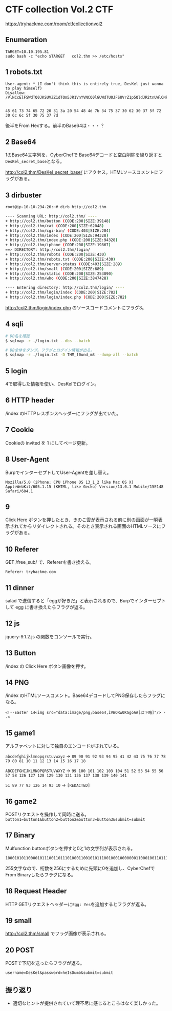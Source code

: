 # CTF collection Vol.2 CTF

https://tryhackme.com/room/ctfcollectionvol2

## Enumeration

```shell
TARGET=10.10.195.81
sudo bash -c "echo $TARGET   col2.thm >> /etc/hosts"
```

## 1 robots.txt

```
User-agent: * (I don't think this is entirely true, DesKel just wanna to play himself)
Disallow: /VlNCcElFSWdTQ0JKSUVZZ1dTQm5JR1VnYVNCQ0lGUWdTU0JFSUVrZ1p5QldJR2tnUWlCNklFa2dSaUJuSUdjZ1RTQjVJRUlnVHlCSklFY2dkeUJuSUZjZ1V5QkJJSG9nU1NCRklHOGdaeUJpSUVNZ1FpQnJJRWtnUlNCWklHY2dUeUJUSUVJZ2NDQkpJRVlnYXlCbklGY2dReUJDSUU4Z1NTQkhJSGNnUFElM0QlM0Q=


45 61 73 74 65 72 20 31 3a 20 54 48 4d 7b 34 75 37 30 62 30 37 5f 72 30 6c 6c 5f 30 75 37 7d
```

後半をFrom Hexする。前半のBase64は・・・？

## 2 Base64

1のBase64文字列を、CyberChefで Base64デコードと空白削除を繰り返すと`DesKel_secret_base`となる。

http://col2.thm/DesKel_secret_base/ にアクセス。HTMLソースコメントにフラグがある。

## 3 dirbuster

```sh
root@ip-10-10-234-26:~# dirb http://col2.thm                                            

---- Scanning URL: http://col2.thm/ ----
+ http://col2.thm/button (CODE:200|SIZE:39148)                                   
+ http://col2.thm/cat (CODE:200|SIZE:62048)                                      
+ http://col2.thm/cgi-bin/ (CODE:403|SIZE:284)                                   
+ http://col2.thm/index (CODE:200|SIZE:94328)                                    
+ http://col2.thm/index.php (CODE:200|SIZE:94328)                                
+ http://col2.thm/iphone (CODE:200|SIZE:19867)                                   
==> DIRECTORY: http://col2.thm/login/                                            
+ http://col2.thm/robots (CODE:200|SIZE:430)                                     
+ http://col2.thm/robots.txt (CODE:200|SIZE:430)                                 
+ http://col2.thm/server-status (CODE:403|SIZE:289)                              
+ http://col2.thm/small (CODE:200|SIZE:689)                                      
+ http://col2.thm/static (CODE:200|SIZE:253890)                                  
+ http://col2.thm/who (CODE:200|SIZE:3847428)                                    

---- Entering directory: http://col2.thm/login/ ----
+ http://col2.thm/login/index (CODE:200|SIZE:782)                                
+ http://col2.thm/login/index.php (CODE:200|SIZE:782) 
```

http://col2.thm/login/index.php のソースコードコメントにフラグ3。

## 4 sqli

```sh
# DB名を確認
$ sqlmap -r ./login.txt --dbs --batch

# DB全体をダンプ。フラグとログイン情報が出る。
$ sqlmap -r ./login.txt -D THM_f0und_m3 --dump-all --batch
```

## 5 login

4で取得した情報を使い、DesKelでログイン。

## 6 HTTP header

/index のHTTPレスポンスヘッダーにフラグが出ていた。

## 7 Cookie

Cookieの invited を 1 にしてページ更新。

## 8 User-Agent

BurpでインターセプトしてUser-Agentを差し替え。

`Mozilla/5.0 (iPhone; CPU iPhone OS 13_1_2 like Mac OS X) AppleWebKit/605.1.15 (KHTML, like Gecko) Version/13.0.1 Mobile/15E148 Safari/604.1`

## 9

Click Here ボタンを押したとき、きのこ雲が表示される前に別の画面が一瞬表示されてからリダイレクトされる。そのとき表示される画面のHTMLソースにフラグがある。

## 10 Referer

GET /free_sub/ で、Refererを書き換える。

```
Referer: tryhackme.com
```

## 11 dinner

salad で送信すると「eggが好きだ」と表示されるので、Burpでインターセプトして egg に書き換えたらフラグが返る。

## 12 js

jquery-9.1.2.js の関数をコンソールで実行。

## 13 Button

/index の Click Here ボタン画像を押す。

## 14 PNG

/index のHTMLソースコメント。Base64デコードしてPNG保存したらフラグになる。

```
<!--Easter 14<img src="data:image/png;base64,iVBORw0KGgoAA[以下略]"/> --> 
```

## 15 game1

アルファベットに対して独自のエンコードがされている。

`abcdefghijklmnopqrstuvwxyz` -> `89 90 91 92 93 94 95 41 42 43 75 76 77 78 79 80 81 10 11 12 13 14 15 16 17 18`

`ABCDEFGHIJKLMNOPQRSTUVWXYZ` -> `99 100 101 102 103 104 51 52 53 54 55 56 57 58 126 127 128 129 130 131 136 137 138 139 140 141`

`51 89 77 93 126 14 93 10` -> `[REDACTED]`

## 16 game2

POSTリクエストを操作して同時に送る。  
`button1=button1&button2=button2&button3=button3&submit=submit`

## 17 Binary

Mulfunction buttonボタンを押すと0と1の文字列が表示される。

```
100010101100001011100110111010001100101011100100010000000110001001101110011101000100000010101000100100001001101011110110110101000110101010111110110101000110101010111110110101100110011011100000101111101100100001100110110001100110000011001000011001101111101
```

255文字なので、桁数を256にするために先頭に0を追加し、CyberChefで From Binaryしたらフラグになる。

## 18 Request Header

HTTP GETリクエストヘッダーに`Egg: Yes`を追加するとフラグが返る。

## 19 small

http://col2.thm/small でフラグ画像が表示される。

## 20 POST

POSTで下記を送ったらフラグが返る。

```
username=DesKel&password=heIsDumb&submit=submit
```

## 振り返り

- 適切なヒントが提供されていて理不尽に感じるところはなく楽しかった。
